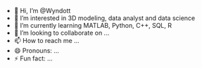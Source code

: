 - 👋 Hi, I’m @Wyndott
- 👀 I’m interested in 3D modeling, data analyst and data science 
- 🌱 I’m currently learning MATLAB, Python, C++, SQL, R
- 💞️ I’m looking to collaborate on ...
- 📫 How to reach me ...
- 😄 Pronouns: ...
- ⚡ Fun fact: ...

<!---
Wyndott/Wyndott is a ✨ special ✨ repository because its `README.md` (this file) appears on your GitHub profile.
You can click the Preview link to take a look at your changes.
--->
